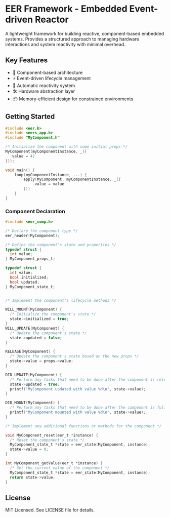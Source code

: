 # EER Framework - Embedded Event-driven Reactor

A lightweight framework for building reactive, component-based embedded systems. Provides a structured approach to managing hardware interactions and system reactivity with minimal overhead.

## Key Features

- 🧩 Component-based architecture
- ⚡ Event-driven lifecycle management
- 🔄 Automatic reactivity system
- 🛠️ Hardware abstraction layer
- 📦 Memory-efficient design for constrained environments

## Getting Started

```c
#include <eer.h>
#include <eers_app.h>
#include "MyComponent.h"

/* Initialize the component with some initial props */
MyComponent(myComponentInstance, _({
  .value = 42
}));

void main() {
    loop(myComponentInstance, ...) {
        apply(MyComponent, myComponentInstance, _({
            .value = value
        }))
    }   
}
```

### Component Declaration
```c
#include <eer_comp.h>

/* Declare the component type */
eer_header(MyComponent);

/* Define the component's state and properties */
typedef struct {
  int value;
} MyComponent_props_t;

typedef struct {
  int value;
  bool initialized;
  bool updated;
} MyComponent_state_t;


/* Implement the component's lifecycle methods */

WILL_MOUNT(MyComponent) {
  /* Initialize the component's state */
  state->initialized = true;
}
WILL_UPDATE(MyComponent) {
  /* Update the component's state */
  state->updated = false;
}

RELEASE(MyComponent) {
  /* Update the component's state based on the new props */
  state->value = props->value;
}

DID_UPDATE(MyComponent) {
  /* Perform any tasks that need to be done after the component is released */
  state->updated = true;
  printf("MyComponent updated with value %d\n", state->value);
}

DID_MOUNT(MyComponent) {
  /* Perform any tasks that need to be done after the component is fully initialized */
  printf("MyComponent mounted with value %d\n", state->value);
}

/* Implement any additional functions or methods for the component */

void MyComponent_reset(eer_t *instance) {
  /* Reset the component's state */
  MyComponent_state_t *state = eer_state(MyComponent, instance);
  state->value = 0;
}

int MyComponent_getValue(eer_t *instance) {
  /* Get the current value of the component */
  MyComponent_state_t *state = eer_state(MyComponent, instance);
  return state->value;
}
```


## License

MIT Licensed. See LICENSE file for details.
